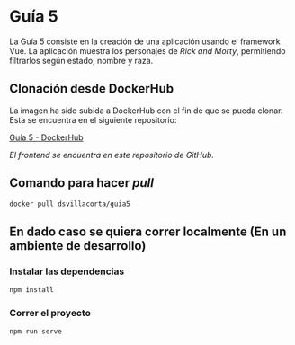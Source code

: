 # Guía 5

La Guía 5 consiste en la creación de una aplicación usando el framework Vue. La aplicación muestra los personajes de _Rick and Morty_, permitiendo filtrarlos según estado, nombre y raza.

## Clonación desde DockerHub

La imagen ha sido subida a DockerHub con el fin de que se pueda clonar. Esta se encuentra en el siguiente repositorio:

[Guía 5 - DockerHub](https://hub.docker.com/r/dsvillacorta/guia5)

_El frontend se encuentra en este repositorio de GitHub._

## Comando para hacer _pull_

```bash
docker pull dsvillacorta/guia5
```

## En dado caso se quiera correr localmente (En un ambiente de desarrollo)

### Instalar las dependencias

```bash
npm install
```

### Correr el proyecto
```bash
npm run serve
```
